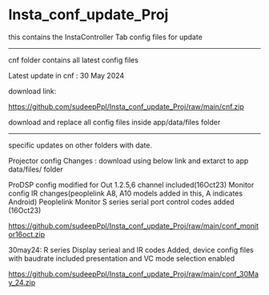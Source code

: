 # Insta_conf_update_Proj
this contains the InstaController Tab config files for update

*********************************************
cnf folder contains all latest config files

Latest update in cnf  : 30 May 2024 

download link:

https://github.com/sudeepPpl/Insta_conf_update_Proj/raw/main/cnf.zip

download and replace all config files inside app/data/files folder

*********************************************

specific updates on other folders with date.

Projector config Changes : download using below link and extarct to app data/files/ folder

ProDSP config modified for  Out 1.2.5,6 channel included(16Oct23)
Monitor config IR changes(peoplelink A8, A10 models added in this, A indicates  Android)
Peoplelink Monitor S series  serial port control codes added (16Oct23)

https://github.com/sudeepPpl/Insta_conf_update_Proj/raw/main/conf_monitor16oct.zip

30may24: R series Display serieal and IR codes Added, device config files with baudrate included
presentation and VC mode selection  enabled

https://github.com/sudeepPpl/Insta_conf_update_Proj/raw/main/conf_30May_24.zip



